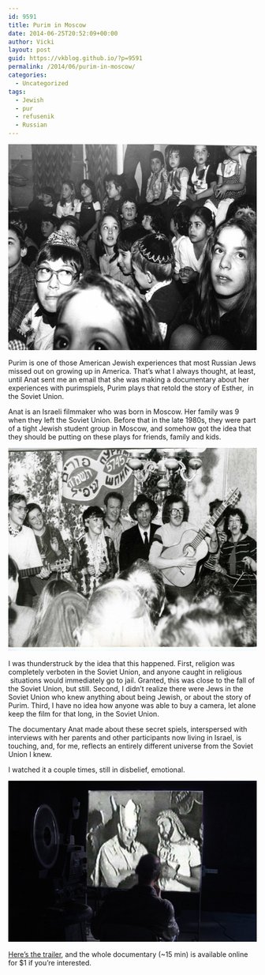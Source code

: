 ```yaml
---
id: 9591
title: Purim in Moscow
date: 2014-06-25T20:52:09+00:00
author: Vicki
layout: post
guid: https://vkblog.github.io/?p=9591
permalink: /2014/06/purim-in-moscow/
categories:
  - Uncategorized
tags:
  - Jewish
  - pur
  - refusenik
  - Russian
---
```

[<img class="aligncenter size-medium wp-image-9592" src="https://raw.githubusercontent.com/vkblog/vkblog.github.io/master/public/img/2014/03/Pur-4-580x417.jpg" alt="Pur 4" width="580" height="417" />](https://raw.githubusercontent.com/vkblog/vkblog.github.io/master/public/img/2014/03/Pur-4.jpg)

Purim is one of those American Jewish experiences that most Russian Jews missed out on growing up in America. That&#8217;s what I always thought, at least, until Anat sent me an email that she was making a documentary about her experiences with purimspiels, Purim plays that retold the story of Esther,  in the Soviet Union.

Anat is an Israeli filmmaker who was born in Moscow. Her family was 9 when they left the Soviet Union. Before that in the late 1980s, they were part of a tight Jewish student group in Moscow, and somehow got the idea that they should be putting on these plays for friends, family and kids.

[<img class="aligncenter size-medium wp-image-9624" src="https://raw.githubusercontent.com/vkblog/vkblog.github.io/master/public/img/2014/04/pur-2-580x411.jpg" alt="pur 2" width="580" height="411" />](https://raw.githubusercontent.com/vkblog/vkblog.github.io/master/public/img/2014/04/pur-2.jpg)

I was thunderstruck by the idea that this happened. First, religion was completely verboten in the Soviet Union, and anyone caught in religious  situations would immediately go to jail. Granted, this was close to the fall of the Soviet Union, but still. Second, I didn&#8217;t realize there were Jews in the Soviet Union who knew anything about being Jewish, or about the story of Purim. Third, I have no idea how anyone was able to buy a camera, let alone keep the film for that long, in the Soviet Union.

The documentary Anat made about these secret spiels, interspersed with interviews with her parents and other participants now living in Israel, is touching, and, for me, reflects an entirely different universe from the Soviet Union I knew.

I watched it a couple times, still in disbelief, emotional.

[<img class="aligncenter size-medium wp-image-9625" src="https://raw.githubusercontent.com/vkblog/vkblog.github.io/master/public/img/2014/04/purim-1-580x326.jpg" alt="purim 1" width="580" height="326" />](https://raw.githubusercontent.com/vkblog/vkblog.github.io/master/public/img/2014/04/purim-1.jpg)

<a href="http://www.seedandspark.com/cinema/pur" target="_blank">Here&#8217;s the trailer</a>, and the whole documentary (~15 min) is available online for $1 if you&#8217;re interested.

&nbsp;

&nbsp;